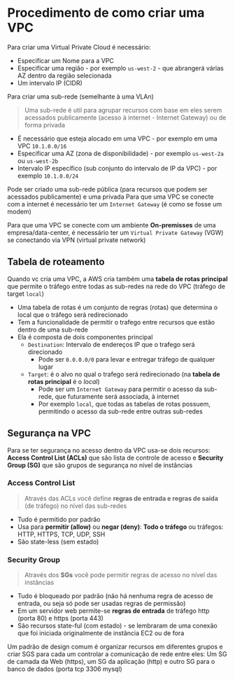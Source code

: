 # Procedimento de como criar uma VPC

Para criar uma Virtual Private Cloud é necessário:

- Especificar um Nome para a VPC
- Especificar uma região - por exemplo `us-west-2` - que abrangerá várias AZ dentro da região selecionada
- Um intervalo IP (CIDR)

Para criar uma sub-rede (semelhante à uma VLAn)

> Uma sub-rede é util para agrupar recursos com base em eles serem acessados publicamente (acesso à internet - Internet Gateway) ou de forma privada

- É necessário que esteja alocado em uma VPC - por exemplo em uma VPC `10.1.0.0/16`
- Especificar uma AZ (zona de disponibilidade) - por exemplo `us-west-2a` ou `us-west-2b`
- Intervalo IP específico (sub conjunto do intervalo de IP da VPC) - por exemplo `10.1.0.0/24`

Pode ser criado uma sub-rede pública (para recursos que podem ser acessados publicamente) e uma privada
Para que uma VPC se conecte com a internet é necessário ter um `Internet Gateway` (é como se fosse um modem)

Para que uma VPC se conecte com um ambiente **On-premisses** de uma empresa/data-center, é necessário ter um `Virtual Private Gateway` (VGW) se conectando via VPN (virtual private network)

## Tabela de roteamento

Quando vc cria uma VPC, a AWS cria também uma **tabela de rotas principal** que permite o tráfego entre todas as sub-redes na rede do VPC (tráfego de target `local`)

- Uma tabela de rotas é um conjunto de regras (rotas) que determina o local que o tráfego será redirecionado
- Tem a funcionalidade de permitir o trafego entre recursos que estão dentro de uma sub-rede
- Ela é composta de dois componentes principal
  - `Destination`: Intervalo de endereços IP que o trafego será direcionado
    - Pode ser `0.0.0.0/0` para levar e entregar tráfego de qualquer lugar
  - `Target`: é o alvo no qual o trafego será redirecionado (na **tabela de rotas principal** é o *local*)
    - Pode ser um `Internet Gateway` para permitir o acesso da sub-rede, que futuramente será associada, à internet
    - Por exemplo `local`, que todas as tabelas de rotas possuem, permitindo o acesso da sub-rede entre outras sub-redes

## Segurança na VPC

Para se ter segurança no acesso dentro da VPC usa-se dois recursos: **Access Control List (ACLs)** que são lista de controle de acesso e **Security Group (SG)** que são grupos de segurança no nível de instâncias

### Access Control List

> Através das ACLs você define **regras de entrada e regras de saída** (de tráfego) no nível das sub-redes

- Tudo é permitido por padrão
- Usa para **permitir (allow)** ou **negar (deny)**: **Todo o tráfego** ou tráfegos: HTTP, HTTPS, TCP, UDP, SSH
- São state-less (sem estado)

### Security Group

> Através dos **SGs** você pode permitir regras de acesso no nível das instâncias

- Tudo é bloqueado por padrão (não há nenhuma regra de acesso de entrada, ou seja só pode ser usadas regras de permissão)
- Em um servidor web permite-se **regras de entrada** de tráfego http (porta 80) e https (porta 443)
- São recursos state-ful (com estado) - se lembraram de uma conexão que foi iniciada originalmente de instância EC2 ou de fora

Um padrão de design comum é organizar recursos em diferentes grupos e criar SGS para cada um controlar a comunicação de rede entre eles: Um SG de camada da Web (https), um SG da aplicação (http) e outro SG para o banco de dados (porta tcp 3306 mysql)
